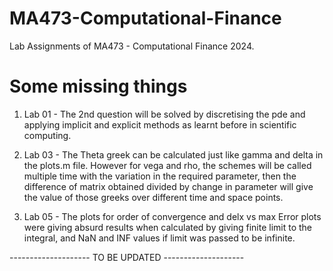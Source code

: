 # MA473-Computational-Finance
Lab Assignments of MA473 - Computational Finance 2024.

# Some missing things
1. Lab 01 - The 2nd question will be solved by discretising the pde and applying implicit and explicit methods as learnt before in scientific computing.

2. Lab 03 - The Theta greek can be calculated just like gamma and delta in the plots.m file. However for vega and rho, the schemes will be called multiple time with the variation in the required parameter, then the difference of matrix obtained divided by change in parameter will give the value of those greeks over different time and space points.

3. Lab 05 - The plots for order of convergence and delx vs max Error plots were giving absurd results when calculated by giving finite limit to the integral, and NaN and INF values if limit was passed to be infinite.

-------------------- TO BE UPDATED --------------------